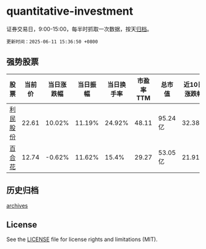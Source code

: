 # quantitative-investment

证券交易日，9:00-15:00，每半时抓取一次数据，按天[归档](archives)。

`更新时间：2025-06-11 15:36:50 +0800`

## 强势股票

|股票|当前价|当日涨跌幅|当日振幅|当日换手率|市盈率TTM|总市值|近10日涨跌幅|
|----|----|----|----|----|----|----|----|
|[利民股份](https://xueqiu.com/S/SZ002734)|22.61|10.02%|11.19%|24.92%|48.11|95.24亿|32.38%|
|[百合花](https://xueqiu.com/S/SH603823)|12.74|-0.62%|11.62%|15.4%|29.27|53.05亿|21.91%|

## 历史归档

[archives](archives)

## License

See the [LICENSE](LICENSE) file for license rights and limitations (MIT).